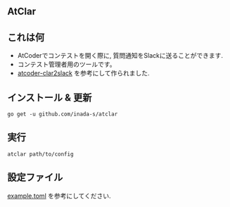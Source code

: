 AtClar
--------

## これは何
- AtCoderでコンテストを開く際に, 質問通知をSlackに送ることができます.  
- コンテスト管理者用のツールです。
- [atcoder-clar2slack](https://github.com/icpc-jag/atcoder-clar2slack) を参考にして作られました.

## インストール & 更新
```
go get -u github.com/inada-s/atclar
```

## 実行
```
atclar path/to/config
```

## 設定ファイル
[example.toml](./example.toml) を参考にしてください.
